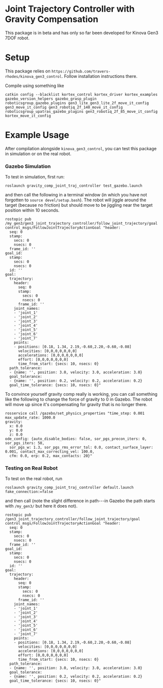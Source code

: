 # Joint Trajectory Controller with Gravity Compensation

This package is in beta and has only so far been developed for Kinova Gen3 7DOF robot.

# Setup

This package relies on `https://github.com/travers-rhodes/kinova_gen3_control`. Follow installation instructions there.

Compile using something like
```
catkin config --blacklist kortex_control kortex_driver kortex_examples gazebo_version_helpers gazebo_grasp_plugin roboticsgroup_gazebo_plugins gen3_lite_gen3_lite_2f_move_it_config gen3_move_it_config gen3_robotiq_2f_140_move_it_config roboticsgroup_upatras_gazebo_plugins gen3_robotiq_2f_85_move_it_config kortex_move_it_config
```

# Example Usage

After compilation alongside `kinova_gen3_control`, you can test this package in simulation or on the real robot.

### Gazebo Simulation

To test in simulation, first run:
```
roslaunch gravity_comp_joint_traj_controller test_gazebo.launch
```
and then call the following in a terminal window (in which you have not forgotten to `source devel/setup.bash`). The robot will jiggle around the target (because no friction) but should move to be jiggling near the target position within 10 seconds.

```
rostopic pub /my_gen3/gen3_joint_trajectory_controller/follow_joint_trajectory/goal control_msgs/FollowJointTrajectoryActionGoal "header:
  seq: 0
  stamp:
    secs: 0
    nsecs: 0
  frame_id: ''
goal_id:
  stamp:
    secs: 0
    nsecs: 0
  id: ''
goal:
  trajectory:
    header:
      seq: 0
      stamp:
        secs: 0
        nsecs: 0
      frame_id: ''
    joint_names:
    - 'joint_1'
    - 'joint_2'
    - 'joint_3'
    - 'joint_4'
    - 'joint_5'
    - 'joint_6'
    - 'joint_7'
    points:
    - positions: [0.18, 1.34, 2.19,-0.60,2.20,-0.60,-0.08]
      velocities: [0,0,0,0,0,0,0]
      accelerations: [0,0,0,0,0,0,0]
      effort: [0,0,0,0,0,0,0]
      time_from_start: {secs: 10, nsecs: 0}
  path_tolerance:
  - {name: '', position: 3.0, velocity: 3.0, acceleration: 3.0}
  goal_tolerance:
  - {name: '', position: 0.2, velocity: 0.2, acceleration: 0.2}
  goal_time_tolerance: {secs: 10, nsecs: 0}" 
```

To convince yourself gravity comp really is working, you can call something like the following to change the force of gravity to 0 in Gazebo. The robot will move up since it's compensating for gravity that is no longer there.
```
rosservice call /gazebo/set_physics_properties "time_step: 0.001
max_update_rate: 1000.0
gravity:
  x: 0.0
  y: 0.0
  z: 0.0
ode_config: {auto_disable_bodies: false, sor_pgs_precon_iters: 0, sor_pgs_iters: 50,
  sor_pgs_w: 1.3, sor_pgs_rms_error_tol: 0.0, contact_surface_layer: 0.001, contact_max_correcting_vel: 100.0,
  cfm: 0.0, erp: 0.2, max_contacts: 20}" 
```

### Testing on Real Robot
To test on the real robot, run
```
roslaunch gravity_comp_joint_traj_controller default.launch fake_connection:=false
```
and then call (note the slight difference in path---in Gazebo the path starts with `/my_gen3/` but here it does not).
```
rostopic pub /gen3_joint_trajectory_controller/follow_joint_trajectory/goal control_msgs/FollowJointTrajectoryActionGoal "header:
  seq: 0
  stamp:
    secs: 0
    nsecs: 0
  frame_id: ''
goal_id:
  stamp:
    secs: 0
    nsecs: 0
  id: ''
goal:
  trajectory:
    header:
      seq: 0
      stamp:
        secs: 0
        nsecs: 0
      frame_id: ''
    joint_names:
    - 'joint_1'
    - 'joint_2'
    - 'joint_3'
    - 'joint_4'
    - 'joint_5'
    - 'joint_6'
    - 'joint_7'
    points:
    - positions: [0.18, 1.34, 2.19,-0.60,2.20,-0.60,-0.08]
      velocities: [0,0,0,0,0,0,0]
      accelerations: [0,0,0,0,0,0,0]
      effort: [0,0,0,0,0,0,0]
      time_from_start: {secs: 10, nsecs: 0}
  path_tolerance:
  - {name: '', position: 3.0, velocity: 3.0, acceleration: 3.0}
  goal_tolerance:
  - {name: '', position: 0.2, velocity: 0.2, acceleration: 0.2}
  goal_time_tolerance: {secs: 10, nsecs: 0}" 
```


